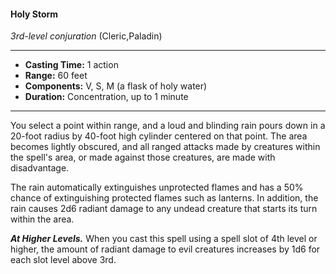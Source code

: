 #### Holy Storm
*3rd-level conjuration* (Cleric,Paladin)
___
- **Casting Time:** 1 action
- **Range:** 60 feet
- **Components:** V, S, M (a flask of holy water)
- **Duration:** Concentration, up to 1 minute
---
You select a point within range, and a loud and blinding rain pours down in a 20-foot radius by 40-foot high cylinder centered on that point. The area becomes lightly obscured, and all ranged attacks made by creatures within the spell's area, or made against those creatures, are made with disadvantage.

The rain automatically extinguishes unprotected flames and has a 50% chance of extinguishing protected flames such as lanterns. In addition, the rain causes 2d6 radiant damage to any undead creature that starts its turn within the area.

***At Higher Levels.***  When you cast this spell using a spell slot of 4th level or higher, the amount of radiant damage to evil creatures increases by 1d6 for each slot level above 3rd.
